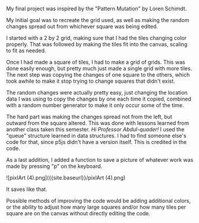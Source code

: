 My final project was inspired by the "Pattern Mutation" by Loren Schimdt.

My initial goal was to recreate the grid used, as well as making the random changes spread out from whichever square was being edited.

I started with a 2 by 2 grid, making sure that I had the tiles changing color properly. That was followed by making the tiles fit into the canvas, scaling to fit as needed.

Once I had made a square of tiles, I had to make a grid of grids. This was done easily enough, but pretty much just made a single grid with more tiles. The next step was copying the changes of one square to the others, which took awhile to make it stop trying to change squares that didn't exist.

The random changes were actually pretty easy, just changing the location data I was using to copy the changes by one each time it copied, combined with a random number generator to make it only occur some of the time.

The hard part was making the changes spread not from the left, but outward from the square altered. This was done with lessons learned from another class taken this semester. _Hi Professor Abdul-quader!_ I used the "queue" structure learned in data structures. I had to find someone else's code for that, since p5js didn't have a version itself. This is credited in the code.

As a last addition, I added a function to save a picture of whatever work was made by pressing "p" on the keyboard.

![pixlArt (4).png]({{site.baseurl}}/pixlArt (4).png)

It saves like that.

Possible methods of improving the code would be adding additional colors, or the ability to adjust how many large squares and/or how many tiles per square are on the canvas without directly editing the code.